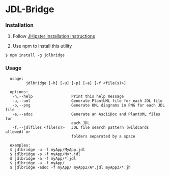 # JDL-Bridge

### Installation
  
  1. Follow [JHipster installation instructions](https://www.jhipster.tech/installation/)
  
  2. Use npm to install this utility
  ```
  $ npm install -g jdlbridge
  ```

### Usage

  ```
    usage:
           jdlbridge [-h] [-u] [-p] [-a] [-f <file(s)>]

    options:
     -h,--help                 Print this help message
     -u,--uml                  Generate PlantUML file for each JDL file
     -p,--png                  Generate UML diagrams in PNG for each JDL file
     -a,--adoc                 Generate an AsciiDoc and PlantUML files for
                               each JDL
     -f,--jdlfiles <file(s)>   JDL file search pattern (wildcards allowed) or
                               folders separated by a space

    examples:
    $ jdlbridge -u -f myApp/MyApp.jdl
    $ jdlbridge -p -f myApp/My*.jdl
    $ jdlbridge -a -f myApp/*.jdl
    $ jdlbridge -a -f myApp/
    $ jdlbridge -adoc -f myApp/ myApp2/A*.jdl myApp3/*.jh
   ```
